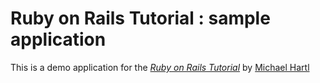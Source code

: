 # Ruby on Rails Tutorial : sample application

This is a demo application for the
[*Ruby on Rails Tutorial*](http://railstutorial.org/) by [Michael Hartl](http://michaelhartl.com/)